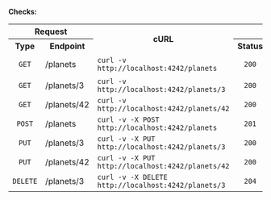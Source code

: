 **Checks:**

<table>
  <tr>
    <th colspan="2">Request</th>
    <th rowspan="2">cURL</th>
    <th colspan="3">Response</th>
  </tr>
  <tr>
    <th>Type</th>
    <th>Endpoint</th>
    <th>Status</th>
    <th>Body</th>
    <th>Headers</th>
  </tr>
  <tr>
    <td style="text-align:center"><code>GET</code></td>
    <td>/planets</td>
    <td>
      <code>curl -v http://localhost:4242/planets</code>
    </td>
    <td style="text-align:center"><code>200</code></td>
    <td style="text-align:center">List of <a href="#crudmodel">Models</a>
    </td>
    <td><code>Content-Type: application/json</code></td>
  </tr>
   <tr>
    <td style="text-align:center"><code>GET</code></td>
    <td>/planets/3</td>
    <td>
      <code>curl -v http://localhost:4242/planets/3</code>
    </td>
    <td style="text-align:center"><code>200</code></td>
    <td style="text-align:center"><a href="#crudmodel">Model</a>
    </td>
    <td><code>Content-Type: application/json</code></td>
  </tr>
   <tr>
    <td style="text-align:center"><code>GET</code></td>
    <td>/planets/42</td>
    <td>
      <code>curl -v http://localhost:4242/planets/42</code>
    </td>
    <td style="text-align:center"><code>200</code></td>
    <td style="text-align:center"><a href="#crudmodel">Model</a>
    </td>
    <td><code>Content-Type: application/json</code></td>
  </tr>
  <tr>
    <td style="text-align:center"><code>POST</code></td>
    <td>/planets</td>
    <td>
      <code>curl -v -X POST http://localhost:4242/planets</code>
    </td>
    <td style="text-align:center"><code>201</code></td>
    <td style="text-align:center"><a href="#crudmodel">Model</a>
    </td>
    <td><code>Content-Type: application/json</code></td>
  </tr>
  <tr>
    <td style="text-align:center"><code>PUT</code></td>
    <td>/planets/3</td>
    <td>
      <code>curl -v -X PUT http://localhost:4242/planets/3</code>
    </td>
    <td style="text-align:center"><code>200</code></td>
    <td style="text-align:center"><a href="#crudmodel">Model</a>
    </td>
    <td><code>Content-Type: application/json</code></td>
  </tr>
  <tr>
    <td style="text-align:center"><code>PUT</code></td>
    <td>/planets/42</td>
    <td>
      <code>curl -v -X PUT  http://localhost:4242/planets/42</code>
    </td>
    <td style="text-align:center"><code>200</code></td>
    <td style="text-align:center"><a href="#crudmodel">Model</a>
    </td>
    <td><code>Content-Type: application/json</code></td>
  </tr>
  <tr>
    <td style="text-align:center"><code>DELETE</code></td>
    <td>/planets/3</td>
    <td>
      <code>curl -v -X DELETE http://localhost:4242/planets/3</code>
    </td>
    <td style="text-align:center"><code>204</code></td>
    <td style="text-align:center">-</td>
    <td><code>Content-Type: application/json</code></td>
  </tr>
</table>
